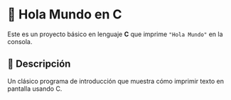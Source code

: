 # 👋 Hola Mundo en C

Este es un proyecto básico en lenguaje **C** que imprime `"Hola Mundo"` en la consola.  


## 📄 Descripción

Un clásico programa de introducción que muestra cómo imprimir texto en pantalla usando C.




